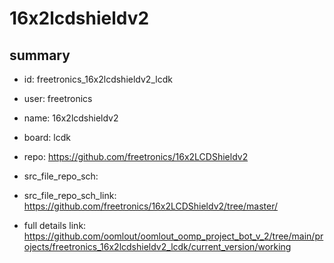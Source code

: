 # 16x2lcdshieldv2
 
## summary 
* id: freetronics_16x2lcdshieldv2_lcdk
* user: freetronics
* name: 16x2lcdshieldv2
* board: lcdk
* repo: https://github.com/freetronics/16x2LCDShieldv2



* src_file_repo_sch: 
* src_file_repo_sch_link: https://github.com/freetronics/16x2LCDShieldv2/tree/master/
* full details link: https://github.com/oomlout/oomlout_oomp_project_bot_v_2/tree/main/projects/freetronics_16x2lcdshieldv2_lcdk/current_version/working  







